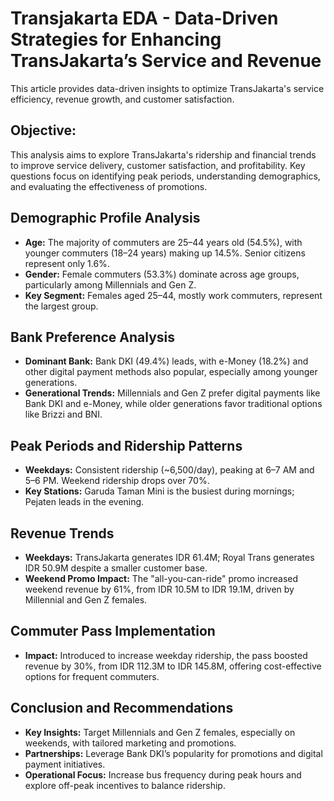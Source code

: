 # Transjakarta EDA - Data-Driven Strategies for Enhancing TransJakarta’s Service and Revenue
This article provides data-driven insights to optimize TransJakarta's service efficiency, revenue growth, and customer satisfaction.
## Objective:
This analysis aims to explore TransJakarta's ridership and financial trends to improve service delivery, customer satisfaction, and profitability. Key questions focus on identifying peak periods, understanding demographics, and evaluating the effectiveness of promotions.

## Demographic Profile Analysis
- **Age:** The majority of commuters are 25–44 years old (54.5%), with younger commuters (18–24 years) making up 14.5%. Senior citizens represent only 1.6%.
- **Gender:** Female commuters (53.3%) dominate across age groups, particularly among Millennials and Gen Z.
- **Key Segment:** Females aged 25–44, mostly work commuters, represent the largest group.

## Bank Preference Analysis
- **Dominant Bank:** Bank DKI (49.4%) leads, with e-Money (18.2%) and other digital payment methods also popular, especially among younger generations.
- **Generational Trends:** Millennials and Gen Z prefer digital payments like Bank DKI and e-Money, while older generations favor traditional options like Brizzi and BNI.

## Peak Periods and Ridership Patterns
- **Weekdays:** Consistent ridership (~6,500/day), peaking at 6–7 AM and 5–6 PM. Weekend ridership drops over 70%.
- **Key Stations:** Garuda Taman Mini is the busiest during mornings; Pejaten leads in the evening.

## Revenue Trends
- **Weekdays:** TransJakarta generates IDR 61.4M; Royal Trans generates IDR 50.9M despite a smaller customer base.
- **Weekend Promo Impact:** The "all-you-can-ride" promo increased weekend revenue by 61%, from IDR 10.5M to IDR 19.1M, driven by Millennial and Gen Z females.

## Commuter Pass Implementation
- **Impact:** Introduced to increase weekday ridership, the pass boosted revenue by 30%, from IDR 112.3M to IDR 145.8M, offering cost-effective options for frequent commuters.

## Conclusion and Recommendations
- **Key Insights:** Target Millennials and Gen Z females, especially on weekends, with tailored marketing and promotions.
- **Partnerships:** Leverage Bank DKI’s popularity for promotions and digital payment initiatives.
- **Operational Focus:** Increase bus frequency during peak hours and explore off-peak incentives to balance ridership.



